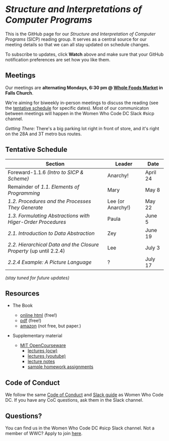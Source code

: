 # *Structure and Interpretations of Computer Programs*

This is the GitHub page for our *Structure and Interpretation of Computer
Programs* (SICP) reading group. It serves as a central source for our meeting
details so that we can all stay updated on schedule changes.

To subscribe to updates, click **Watch** above and make sure that your GitHub
notification preferences are set how you like them.

## Meetings

Our meetings are **alternating Mondays, 6:30 pm @ [Whole Foods Market][map] in
Falls Church**.

We're aiming for biweekly in-person meetings to discuss the reading (see the
[tentative schedule](#tentative-schedule) for specific dates). Most of our
communicaton between meetings will happen in the Women Who Code DC Slack #sicp
channel.

*Getting There:* There's a big parking lot right in front of store, and it's
right on the 28A and 3T metro bus routes.

[map]: https://www.google.com/maps/place/Whole+Foods+Market/@38.9029323,-77.2073972,17z

## Tentative Schedule

Section                                                             | Leader            | Date
--------------------------------------------------------------------|-------------------|---------
Foreward-1.1.6 *(Intro to SICP & Scheme)*                           | Anarchy!          | April 24
Remainder of *1.1. Elements of Programming*                         | Mary              | May 8
*1.2. Procedures and the Processes They Generate*                   | Lee (or Anarchy!) | May 22
*1.3. Formulating Abstractions with Higer-Order Procedures*         | Paula             | June 5
*2.1. Introduction to Data Abstraction*                             | Zey               | June 19
*2.2. Hierarchical Data and the Closure Property* (up until 2.2.4)  | Lee               | July 3
*2.2.4 Example: A Picture Language*                                 | ?                 | July 17

*(stay tuned for future updates)*

## Resources

- The Book
    - [online html](https://mitpress.mit.edu/sicp/) (free!)
    - [pdf](https://github.com/sarabander/sicp-pdf) (free!)
    - [amazon](https://www.amazon.com/Structure-Interpretation-Computer-Programs-Engineering/dp/0262510871) (not free, but paper.)

- Supplementary material
    - [MIT OpenCourseware](https://ocw.mit.edu/courses/electrical-engineering-and-computer-science/6-001-structure-and-interpretation-of-computer-programs-spring-2005/index.htm)
        - [lectures (ocw)](https://ocw.mit.edu/courses/electrical-engineering-and-computer-science/6-001-structure-and-interpretation-of-computer-programs-spring-2005/video-lectures/)
        - [lectures (youtube)](https://www.youtube.com/playlist?list=PLB63C06FAF154F047)
        - [lecture notes](https://ocw.mit.edu/courses/electrical-engineering-and-computer-science/6-001-structure-and-interpretation-of-computer-programs-spring-2005/lecture-notes/)
        - [sample homework assignments](https://mitpress.mit.edu/sicp/psets/index.html)

## Code of Conduct

We follow the same [Code of Conduct] and [Slack guide] as Women Who Code DC.
If you have any CoC questions, ask them in the Slack channel.

[Code of Conduct]: https://github.com/womenwhocodedc/organization/blob/master/code_of_conduct.md
[Slack guide]: https://github.com/womenwhocodedc/organization/blob/master/slack_guide.md

## Questions?

You can find us in the Women Who Code DC #sicp Slack channel. Not a member of
WWC? Apply to join [here][wwc-slack].

[wwc-slack]: https://docs.google.com/forms/d/e/1FAIpQLSclKdiMvrKGi3RBemEM_c4h0QQQVuIrVYhNBQDrfX9jL4Bcxg/viewform
